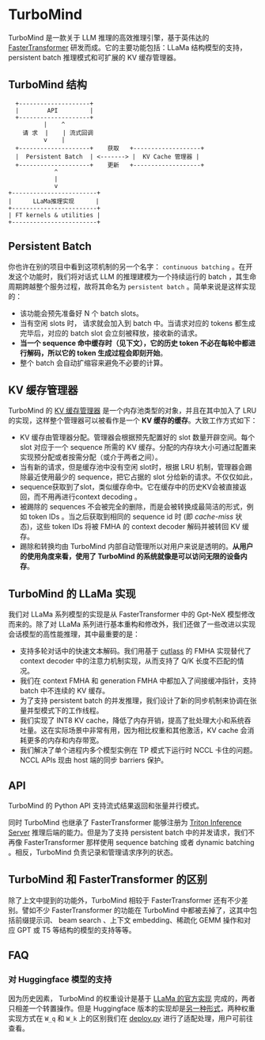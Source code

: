 # TurboMind

TurboMind 是一款关于 LLM 推理的高效推理引擎，基于英伟达的 [FasterTransformer](https://github.com/NVIDIA/FasterTransformer) 研发而成。它的主要功能包括：LLaMa 结构模型的支持，persistent batch 推理模式和可扩展的 KV 缓存管理器。

## TurboMind 结构

```
  +--------------------+
  |        API         |
  +--------------------+
          |    ^
    请 求  |    | 流式回调
          v    |
  +--------------------+    获取   +-------------------+
  |  Persistent Batch  | <-------> |  KV Cache 管理器 |
  +--------------------+    更新   +-------------------+
             ^
             |
             v
+------------------------+
|      LLaMa推理实现      |
+------------------------+
| FT kernels & utilities |
+------------------------+
```

## Persistent Batch

你也许在别的项目中看到这项机制的另一个名字： `continuous batching` 。在开发这个功能时，我们将对话式 LLM 的推理建模为一个持续运行的 batch ，其生命周期跨越整个服务过程，故将其命名为 `persistent batch` 。简单来说是这样实现的：

- 该功能会预先准备好 N 个 batch slots。
- 当有空闲 slots 时， 请求就会加入到 batch 中。当请求对应的 tokens 都生成完毕后，对应的 batch slot 会立刻被释放，接收新的请求。
- **当一个 sequence 命中缓存时（见下文），它的历史 token 不必在每轮中都进行解码，所以它的 token 生成过程会即刻开始**。
- 整个 batch 会自动扩缩容来避免不必要的计算。

## KV 缓存管理器

TurboMind 的 [KV 缓存管理器](https://github.com/InternLM/lmdeploy/blob/main/src/turbomind/models/llama/LlamaCacheManager.h) 是一个内存池类型的对象，并且在其中加入了 LRU 的实现，这样整个管理器可以被看作是一个 **KV 缓存的缓存**。大致工作方式如下：

- KV 缓存由管理器分配。管理器会根据预先配置好的 slot 数量开辟空间。每个 slot 对应于一个 sequence 所需的 KV 缓存。分配的内存块大小可通过配置来实现预分配或者按需分配（或介于两者之间）。
- 当有新的请求，但是缓存池中没有空闲 slot时，根据 LRU 机制，管理器会踢除最近使用最少的 sequence，把它占据的 slot 分给新的请求。不仅仅如此，
- sequence获取到了slot，类似缓存命中。它在缓存中的历史KV会被直接返回，而不用再进行context decoding 。
- 被踢除的 sequences 不会被完全的删除，而是会被转换成最简洁的形式，例如 token IDs 。当之后获取到相同的 sequence id 时 (即 _cache-miss_ 状态)，这些 token IDs 将被 FMHA 的 context decoder 解码并被转回 KV 缓存。
- 踢除和转换均由 TurboMind 内部自动管理所以对用户来说是透明的。__从用户的使用角度来看，使用了 TurboMind 的系统就像是可以访问无限的设备内存__。

## TurboMind 的 LLaMa 实现

我们对 LLaMa 系列模型的实现是从 FasterTransformer 中的 Gpt-NeX 模型修改而来的。除了对 LLaMa 系列进行基本重构和修改外，我们还做了一些改进以实现会话模型的高性能推理，其中最重要的是：

- 支持多轮对话中的快速文本解码。我们用基于 [cutlass](https://github.com/NVIDIA/cutlass) 的 FMHA 实现替代了 context decoder 中的注意力机制实现，从而支持了 Q/K 长度不匹配的情况。
- 我们在 context FMHA 和 generation FMHA 中都加入了间接缓冲指针，支持 batch 中不连续的 KV 缓存。
- 为了支持 persistent batch 的并发推理，我们设计了新的同步机制来协调在张量并型模式下的工作线程。
- 我们实现了 INT8 KV cache，降低了内存开销，提高了批处理大小和系统吞吐量。这在实际场景中非常有用，因为相比权重和其他激活，KV cache 会消耗更多的内存和内存带宽。
- 我们解决了单个进程内多个模型实例在 TP 模式下运行时 NCCL 卡住的问题。NCCL APIs 现由 host 端的同步 barriers 保护。

## API

TurboMind 的 Python API 支持流式结果返回和张量并行模式。

同时 TurboMind 也继承了 FasterTransformer 能够注册为 [Triton Inference Server](https://github.com/triton-inference-server/server) 推理后端的能力。但是为了支持 persistent batch 中的并发请求，我们不再像 FasterTransformer 那样使用 sequence batching 或者 dynamic batching 。相反，TurboMind 负责记录和管理请求序列的状态。

## TurboMind 和 FasterTransformer 的区别

除了上文中提到的功能外，TurboMind 相较于 FasterTransformer 还有不少差别。譬如不少 FasterTransformer 的功能在 TurboMind 中都被去掉了，这其中包括前缀提示词、 beam search 、上下文 embedding、稀疏化 GEMM 操作和对应 GPT 或 T5 等结构的模型的支持等等。

## FAQ

### 对 Huggingface 模型的支持

因为历史因素， TurboMind 的权重设计是基于 [LLaMa 的官方实现](https://github.com/facebookresearch/llama) 完成的，两者只相差一个转置操作。但是 Huggingface 版本的实现却是[另一种形式](https://github.com/huggingface/transformers/blob/45025d92f815675e483f32812caa28cce3a960e7/src/transformers/models/llama/convert_llama_weights_to_hf.py#L123C76-L123C76)，两种权重实现方式在 `W_q` 和 `W_k` 上的区别我们在 [deploy.py](https://github.com/InternLM/lmdeploy/blob/ff4648a1d09e5aec74cf70efef35bfaeeac552e0/lmdeploy/serve/turbomind/deploy.py#L398) 进行了适配处理，用户可前往查看。
